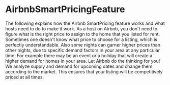 # AirbnbSmartPricingFeature
The following explains how the Airbnb SmartPricing feature works and what hosts need to do to make it work.
As a host on Airbnb, you don't need to figure what is the right price to assign to the home that you listed for rent. Sometimes one doesn't know what price to choose for a listing, which is perfectly understandable. Also some nights can garner higher prices than other nights, due to specific demand factors in your area at any particular time. For example there may be an event or a holiday that will create a higher demand for homes in your area. Let Airbnb do the thinking for you!  We analyze supply and demand for upcoming dates and change them according to the market. This ensures that your listing will be competitively priced at all times.
